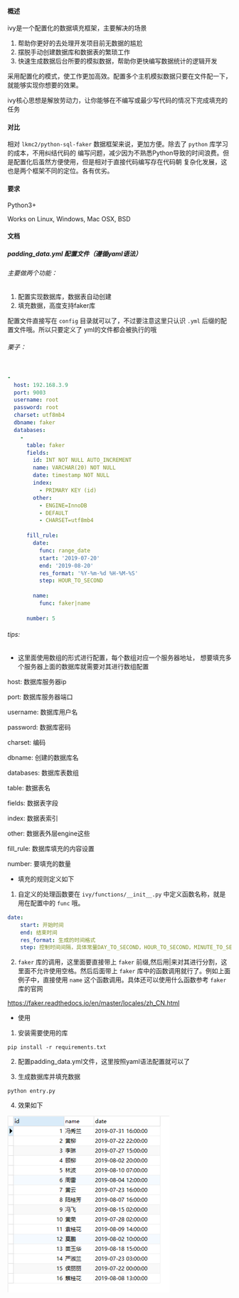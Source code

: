 #### 概述
ivy是一个配置化的数据填充框架，主要解决的场景
1. 帮助你更好的去处理开发项目前无数据的尴尬
2. 摆脱手动创建数据库和数据表的繁琐工作
3. 快速生成数据后台所要的模拟数据，帮助你更快编写数据统计的逻辑开发

采用配置化的模式，使工作更加高效。配置多个主机模拟数据只要在文件配一下，就能够实现你想要的效果。

ivy核心思想是解放劳动力，让你能够在不编写或最少写代码的情况下完成填充的任务


#### 对比
相对 `lkmc2/python-sql-faker` 数据框架来说，更加方便。除去了 `python` 库学习的成本，不用纠结代码的
编写问题，减少因为不熟悉Python导致的时间浪费。但是配置化后虽然方便使用，但是相对于直接代码编写存在代码朝
复杂化发展，这也是两个框架不同的定位。各有优劣。 


#### 要求
Python3+

Works on Linux, Windows, Mac OSX, BSD

#### 文档

##### padding_data.yml 配置文件（遵循yaml语法）

###### 主要做两个功能：

1. 配置实现数据库，数据表自动创建
2. 填充数据，高度支持faker库

配置文件直接写在 `config` 目录就可以了，不过要注意这里只认识 `.yml` 后缀的配置文件哦。所以只要定义了
yml的文件都会被执行的哦

###### 栗子：

```yaml

-
  host: 192.168.3.9
  port: 9003
  username: root
  password: root
  charset: utf8mb4
  dbname: faker
  databases:
    -
      table: faker
      fields:
        id: INT NOT NULL AUTO_INCREMENT
        name: VARCHAR(20) NOT NULL
        date: timestamp NOT NULL
        index:
          - PRIMARY KEY (id)
        other:
          - ENGINE=InnoDB
          - DEFAULT
          - CHARSET=utf8mb4

      fill_rule:
        date:
          func: range_date
          start: '2019-07-20'
          end: '2019-08-20'
          res_format: '%Y-%m-%d %H-%M-%S'
          step: HOUR_TO_SECOND

        name:
          func: faker|name

      number: 5

```


###### tips:

- 这里面使用数组的形式进行配置，每个数组对应一个服务器地址，
想要填充多个服务器上面的数据库就需要对其进行数组配置

host: 数据库服务器ip

port: 数据库服务器端口

username: 数据库用户名

password: 数据库密码

charset: 编码

dbname: 创建的数据库名

databases: 数据库表数组

table: 数据表名

fields: 数据表字段

index: 数据表索引

other: 数据表外层engine这些

fill_rule: 数据库填充的内容设置

number: 要填充的数量


- 填充的规则定义如下

1. 自定义的处理函数要在 `ivy/functions/__init__.py` 中定义函数名称，就是用在配置中的 `func` 哦。

```yaml
date: 
    start: 开始时间
    end: 结束时间
    res_format: 生成的时间格式
    step: 控制时间间隔，具体常量DAY_TO_SECOND，HOUR_TO_SECOND，MINUTE_TO_SECOND,SECOND
```

2. `faker` 库的调用，这里面要直接带上 `faker` 前缀,然后用|来对其进行分割，这里面不允许使用空格。然后后面带上
`faker` 库中的函数调用就行了。例如上面例子中，直接使用 `name` 这个函数调用。具体还可以使用什么函数参考 `faker`
库的官网

https://faker.readthedocs.io/en/master/locales/zh_CN.html


- 使用

1. 安装需要使用的库
```shell
pip install -r requirements.txt
```

2. 配置padding_data.yml文件，这里按照yaml语法配置就可以了

3. 生成数据库并填充数据
```shell
python entry.py
```

4. 效果如下

![1567489373143](./readme/1567489373143.png)


